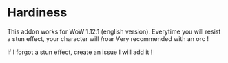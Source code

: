 # Hardiness
This addon works for WoW 1.12.1 (english version).
Everytime you will resist a stun effect, your character will /roar
Very recommended with an orc !

If I forgot a stun effect, create an issue I will add it !
